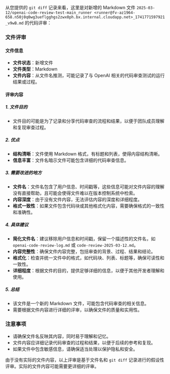从您提供的 `git diff` 记录来看，这里是对新增的 Markdown 文件 `2025-03-12/openai-code-review-test-main_runner <runner@fv-az1964-658.n50j0q0wg3ueflgghgs2zwx0ph.bx.internal.cloudapp.net>_1741771597921_v9wB.md` 的代码评审：

### 文件评审

#### 文件信息
- **文件状态**：新增文件
- **文件类型**：Markdown
- **文件内容**：从文件名推测，可能记录了与 OpenAI 相关的代码审查测试的运行结果或过程。

#### 评审内容

##### 1. 文件目的
- 文件目的可能是为了记录和分享代码审查的流程和结果，以便于团队成员理解和复现审查过程。

##### 2. 优点
- **结构清晰**：文件使用 Markdown 格式，有标题和列表，使得内容结构清晰。
- **信息丰富**：文件名暗示文件可能包含详细的代码审查信息。

##### 3. 需要改进的地方
- **文件名**：文件名包含了用户信息、时间戳等，这些信息可能对文件内容的理解没有直接帮助，且可能会使得文件难以在版本控制系统中检索。
- **内容深度**：由于没有文件内容，无法评估内容的深度和详细程度。
- **格式一致性**：如果文件包含代码块或其他格式化内容，需要确保格式的一致性和准确性。

##### 4. 具体建议
- **简化文件名**：建议移除用户信息和时间戳，保留一个描述性的文件名，如 `openai-code-review-log.md` 或 `code-review-2025-03-12.md`。
- **内容完整性**：确保文件内容完整，包括审查的背景、过程、结果和结论。
- **格式化**：检查并统一文件中的格式，如代码块、列表、标题等，确保可读性和一致性。
- **详细程度**：根据文件的目的，提供足够详细的信息，以便于其他开发者理解和使用。

##### 5. 总结
- 该文件是一个新的 Markdown 文件，可能包含代码审查的相关信息。
- 需要根据文件内容进行详细的评审，以确保文件的质量和实用性。

### 注意事项
- 请确保文件名反映其内容，同时易于理解和记忆。
- 文件内容应详细记录代码审查的过程和结果，以便于后续的参考和复现。
- 如果文件中包含敏感信息，请确保适当处理以保护隐私和安全。

由于没有实际的文件内容，以上评审是基于文件名和 `git diff` 记录进行的假设性评审。实际的文件内容可能需要更详细的评审。